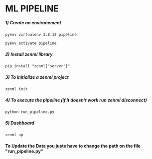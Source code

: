 # **ML PIPELINE**

##### 1) Create an environement 


```
pyenv virtualenv 3.8.12 pipeline
```

```
pyenv activate pipeline
```

##### 2) Install zenml library 

```
pip install "zenml["server"]"
```

##### 3) To initialize a zenml project

```
zenml init
```

##### 4) To execute the pipeline (if it doesn't work run zenml disconnect)

```
python run_pipeline.py

```

##### 5) Dashboard
```
zenml up
```

#### To Update the Data you juste have to change the path on the file "run_pipeline.py"